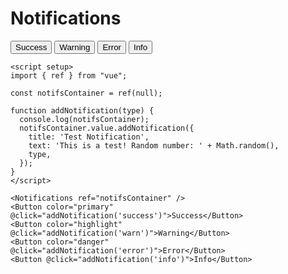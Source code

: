 # Notifications

<script setup>
import { ref } from "vue";

const notifsContainer = ref(null);

function addNotification(type) {
  console.log(notifsContainer);
  notifsContainer.value.addNotification({
    title: 'Test Notification',
    text: 'This is a test! Random number: ' + Math.random(),
    type,
  });
}
</script>
<DemoContainer>
  <Notifications ref="notifsContainer" />
  <Button color="primary" @click="addNotification('success')">Success</Button>
  <Button color="highlight" @click="addNotification('warn')">Warning</Button>
  <Button color="danger" @click="addNotification('error')">Error</Button>
  <Button @click="addNotification('info')">Info</Button>
</DemoContainer>

```vue
<script setup>
import { ref } from "vue";

const notifsContainer = ref(null);

function addNotification(type) {
  console.log(notifsContainer);
  notifsContainer.value.addNotification({
    title: 'Test Notification',
    text: 'This is a test! Random number: ' + Math.random(),
    type,
  });
}
</script>

<Notifications ref="notifsContainer" />
<Button color="primary" @click="addNotification('success')">Success</Button>
<Button color="highlight" @click="addNotification('warn')">Warning</Button>
<Button color="danger" @click="addNotification('error')">Error</Button>
<Button @click="addNotification('info')">Info</Button>
```
